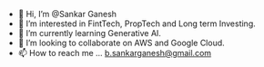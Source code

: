 - 👋 Hi, I’m @Sankar Ganesh 
- 👀 I’m interested in FintTech, PropTech and Long term Investing.
- 🌱 I’m currently learning Generative AI.
- 💞️ I’m looking to collaborate on AWS and Google Cloud.
- 📫 How to reach me ... b.sankarganesh@gmail.com

<!---
SankarGaneshb/SankarGaneshb is a ✨ special ✨ repository because its `README.md` (this file) appears on your GitHub profile.
You can click the Preview link to take a look at your changes.
--->

